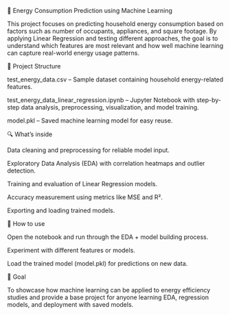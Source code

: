 🏡 Energy Consumption Prediction using Machine Learning

This project focuses on predicting household energy consumption based on factors such as number of occupants, appliances, and square footage. By applying Linear Regression and testing different approaches, the goal is to understand which features are most relevant and how well machine learning can capture real-world energy usage patterns.

📂 Project Structure

test_energy_data.csv – Sample dataset containing household energy-related features.

test_energy_data_linear_regression.ipynb – Jupyter Notebook with step-by-step data analysis, preprocessing, visualization, and model training.

model.pkl – Saved machine learning model for easy reuse.

🔍 What’s inside

Data cleaning and preprocessing for reliable model input.

Exploratory Data Analysis (EDA) with correlation heatmaps and outlier detection.

Training and evaluation of Linear Regression models.

Accuracy measurement using metrics like MSE and R².

Exporting and loading trained models.

🚀 How to use

Open the notebook and run through the EDA + model building process.

Experiment with different features or models.

Load the trained model (model.pkl) for predictions on new data.

🎯 Goal

To showcase how machine learning can be applied to energy efficiency studies and provide a base project for anyone learning EDA, regression models, and deployment with saved models.
